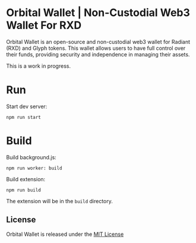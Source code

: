 # Orbital Wallet | Non-Custodial Web3 Wallet For RXD

Orbital Wallet is an open-source and non-custodial web3 wallet for Radiant (RXD) and Glyph tokens. This wallet allows users to have full control over their funds, providing security and independence in managing their assets.

This is a work in progress.

# Run

Start dev server:
```
npm run start
```

# Build

Build background.js:
```
npm run worker: build
```

Build extension:
```
npm run build
```

The extension will be in the `build` directory.

## License

Orbital Wallet is released under the [MIT License](https://opensource.org/licenses/MIT)

